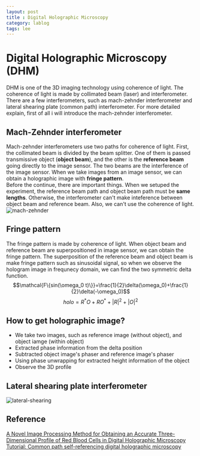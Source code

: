 ```yaml
---
layout: post
title : Digital Holographic Microscopy
category: lablog
tags: lee
---
```

# Digital Holographic Microscopy (DHM)
DHM is one of the 3D imaging technology using coherence of light. The coherence of light is made by collimated beam (laser) and interferometer. There are a few interferometers, such as mach-zehnder interferometer and lateral shearing plate (common path) interferometer. For more detailed explain, first of all i will introduce the mach-zehnder interferometer.
## Mach-Zehnder interferometer
Mach-zehnder interferometers use two paths for coherence of light. First, the collimated beam is divided by the beam splitter. One of them is passed transmissive object (**object beam**), and the other is the **reference beam** going directly to the image sensor. The two beams are the interference of the image sensor. When we take images from an image sensor, we can obtain a holographic image with **fringe pattern**.<br/>
Before the continue, there are important things. When we setuped the experiment, the reference beam path and object beam path must be **same lengths**. Otherwise, the interferometer can't make inteference between object beam and reference beam. Also, we can't use the coherence of light.
![mach-zehnder](https://www.researchgate.net/publication/375845117/figure/fig3/AS:11431281206542449@1700747698186/Experimental-setup-M-mirror-BS-beam-splitter-and-OL-objective-lens_W640.jpg)

## Fringe pattern
The fringe pattern is made by coherence of light. When object beam and reference beam are superpositioned in image sensor, we can obtain the fringe pattern. The superposition of the reference beam and object beam is make fringe pattern such as sinusoidal signal, so when we observe the hologram image in frequnecy domain, we can find the two symmetric delta function.
$$\mathcal{F\{sin(\omega_0 t)\}}=\frac{1}{2}\delta(\omega_0)+\frac{1}{2}\delta(-\omega_0)$$
$$holo=R^*O+RO^*+|R|^2+|O|^2$$

## How to get holographic image?
- We take two images, such as reference image (without object), and object iamge (within object)
- Extracted phase information from the delta position
- Subtracted object image's phaser and reference image's phaser
- Using phase unwrapping for extracted height information of the object
- Observe the 3D profile

## Lateral shearing plate interferometer
![lateral-shearing](https://www.researchgate.net/publication/325805452/figure/fig6/AS:11431281219306629@1706016094998/Lateral-shearing-self-referencing-interference-microscope43-52-54-60-61-Digital-array-is_W640.jpg)
<!-- ## Refletive type sharing plate interferometer -->

## Reference
[A Novel Image Processing Method for Obtaining an Accurate Three-Dimensional Profile of Red Blood Cells in Digital Holographic Microscopy](https://www.mdpi.com/2313-7673/8/8/563)<br/>
[Tutorial: Common path self-referencing digital holographic microscopy](https://pubs.aip.org/aip/app/article/3/7/071101/123036)<br/>
